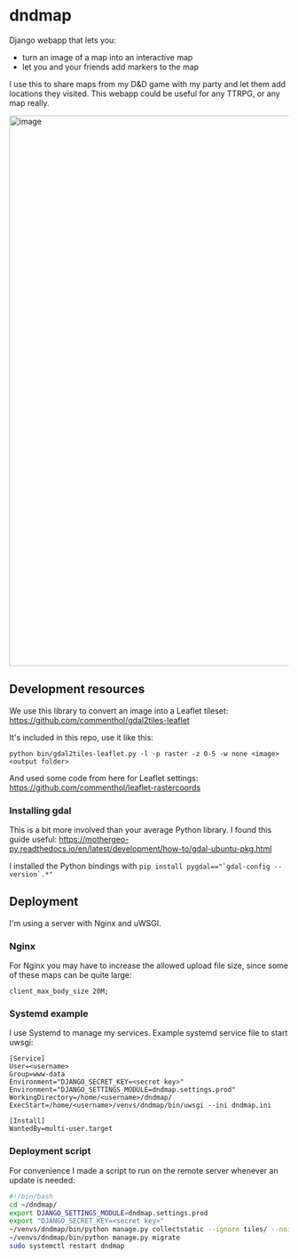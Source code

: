 # dndmap

Django webapp that lets you:
- turn an image of a map into an interactive map
- let you and your friends add markers to the map

I use this to share maps from my D&D game with my party and let them add locations they visited. This webapp could be useful for any TTRPG, or any map really.

<img width="990" alt="image" src="https://user-images.githubusercontent.com/33519926/163684956-b68fd9b6-7fa2-4457-88dd-66e3f478c8ad.png">


## Development resources
We use this library to convert an image into a Leaflet tileset:
https://github.com/commenthol/gdal2tiles-leaflet

It's included in this repo, use it like this:
```
python bin/gdal2tiles-leaflet.py -l -p raster -z 0-5 -w none <image> <output folder>
```

And used some code from here for Leaflet settings:
https://github.com/commenthol/leaflet-rastercoords

### Installing gdal
This is a bit more involved than your average Python library. I found this guide useful:
https://mothergeo-py.readthedocs.io/en/latest/development/how-to/gdal-ubuntu-pkg.html

I installed the Python bindings with ```pip install pygdal=="`gdal-config --version`.*"```


## Deployment

I'm using a server with Nginx and uWSGI.

### Nginx
For Nginx you may have to increase the allowed upload file size, since some of these maps can be quite large:

`client_max_body_size 20M;`

### Systemd example
I use Systemd to manage my services. Example systemd service file to start uwsgi:

```
[Service]
User=<username>
Group=www-data
Environment="DJANGO_SECRET_KEY=<secret key>"
Environment="DJANGO_SETTINGS_MODULE=dndmap.settings.prod"
WorkingDirectory=/home/<username>/dndmap/
ExecStart=/home/<username>/venvs/dndmap/bin/uwsgi --ini dndmap.ini

[Install]
WantedBy=multi-user.target
```

### Deployment script
For convenience I made a script to run on the remote server whenever an update is needed:

```bash
#!/bin/bash
cd ~/dndmap/
export DJANGO_SETTINGS_MODULE=dndmap.settings.prod
export "DJANGO_SECRET_KEY=<secret key>"
~/venvs/dndmap/bin/python manage.py collectstatic --ignore tiles/ --noinput
~/venvs/dndmap/bin/python manage.py migrate
sudo systemctl restart dndmap
```
